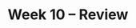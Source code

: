 ---
    title: Week 10 – Review
    weekNumber: 10
    days:
      - date: 2024-6-3
        events:
          "**LEC 26**{: .label .label-lecture } Residuals and Inference":
            "[CIT 15.5-16.3](https://inferentialthinking.com/chapters/15/5/Visual_Diagnostics.html)" 
          "<small><i><span style='display: inline-block; padding-left: 80px'><b>Keywords:</b> residuals, residual plots, patterns, datasaurus dozen, prediction intervals </span></i></small>":
      - date: 2024-6-4
        events:
          
          "**PROJ**{: .label .label-proj } **[Final Project](http://datahub.ucsd.edu/user-redirect/git-sync?repo=https://github.com/dsc-courses/dsc10-2024-sp&subPath=projects/final_project/FinalProject.ipynb)**":
      - date: 2024-6-5
        events:
          "**LEC 27**{: .label .label-lecture } Review":
          "**DISC 10**{: .label .label-disc } **Regression**":
      - date: 2024-6-6
        events:
          
          "**LAB 7**{: .label .label-lab } **[Regression](http://datahub.ucsd.edu/user-redirect/git-sync?repo=https://github.com/dsc-courses/dsc10-2024-sp&subPath=labs/lab07/lab07.ipynb)**":
      - date: 2024-6-7
        events:
          "**LEC 28**{: .label .label-lecture } Review, Conclusion":
      - date: 2024-6-8
        events:
          
          "**EXAM**{: .label .label-exam } **Final Exam (7-10PM)**":
          "**SUR**{: .label .label-survey } SETs and End-of-Quarter Survey (due 8AM)":
---